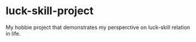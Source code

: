 # luck-skill-project
My hobbie project that demonstrates my persperctive on luck-skill relation in life. 
